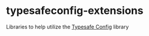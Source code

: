 typesafeconfig-extensions
=========================

Libraries to help utilize the [Typesafe Config](https://github.com/typesafehub/config) library
